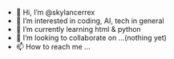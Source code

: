 - 👋 Hi, I’m @skylancerrex
- 👀 I’m interested in coding, AI, tech in general
- 🌱 I’m currently learning html & python
- 💞️ I’m looking to collaborate on ...(nothing yet)
- 📫 How to reach me ...

<!---
skylancerrex/skylancerrex is a ✨ special ✨ repository because its `README.md` (this file) appears on your GitHub profile.
You can click the Preview link to take a look at your changes.
--->
